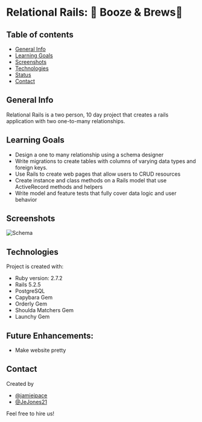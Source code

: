 #  Relational Rails: 🥃 Booze & Brews🍺
## Table of contents
* [General Info](#general-info)
* [Learning Goals](#learning-goals)
* [Screenshots](#screenshots)
* [Technologies](#technologies)
* [Status](#status)
* [Contact](#contact)
## General Info
Relational Rails is a two person, 10 day project that creates a rails application with two one-to-many relationships.
## Learning Goals
* Design a one to many relationship using a schema designer
* Write migrations to create tables with columns of varying data types and foreign keys.
* Use Rails to create web pages that allow users to CRUD resources
* Create instance and class methods on a Rails model that use ActiveRecord methods and helpers
* Write model and feature tests that fully cover data logic and user behavior
## Screenshots
![Schema](https://user-images.githubusercontent.com/81520519/131570867-389e9741-4ef9-4972-a8fe-7bb4658ef54c.png)
## Technologies
Project is created with:
* Ruby version: 2.7.2
* Rails 5.2.5
* PostgreSQL
* Capybara Gem
* Orderly Gem
* Shoulda Matchers Gem
* Launchy Gem

## Future Enhancements:
* Make website pretty

## Contact
Created by
* [@jamiejpace](https://github.com/jamiejpace)
* [@JeJones21](https://github.com/JeJones21)

Feel free to hire us!
 
